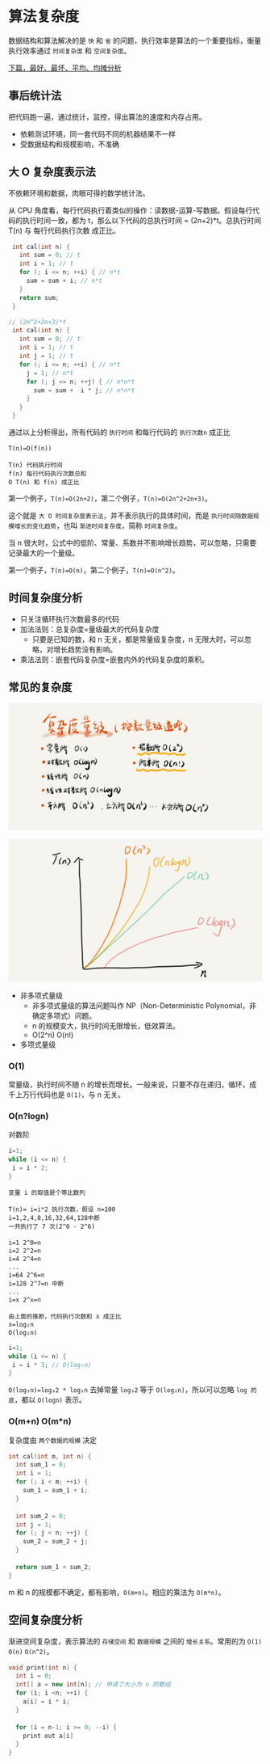 # 算法复杂度

数据结构和算法解决的是 `快` 和 `省` 的问题，执行效率是算法的一个重要指标，衡量执行效率通过 `时间复杂度` 和 `空间复杂度`。

[下篇，最好、最坏、平均、均摊分析](./compare.md)

## 事后统计法

把代码跑一遍，通过统计，监控，得出算法的速度和内存占用。

- 依赖测试环境，同一套代码不同的机器结果不一样
- 受数据结构和规模影响，不准确

## 大 O 复杂度表示法

不依赖环境和数据，肉眼可得的数学统计法。

从 CPU 角度看，每行代码执行着类似的操作：读数据-运算-写数据。假设每行代码的执行时间一致，都为 t，那么以下代码的总执行时间 = (2n+2)\*t。总执行时间 T(n) 与 每行代码执行次数 成正比。

```cpp
 int cal(int n) {
   int sum = 0; // t
   int i = 1; // t
   for (; i <= n; ++i) { // n*t
     sum = sum + i; // n*t
   }
   return sum;
 }
```

```cpp
// (2n^2+2n+3)*t
 int cal(int n) {
   int sum = 0; // t
   int i = 1; // t
   int j = 1; // t
   for (; i <= n; ++i) { // n*t
     j = 1; // n*t
     for (; j <= n; ++j) { // n*n*t
       sum = sum +  i * j; // n*n*t
     }
   }
 }
```

通过以上分析得出，所有代码的 `执行时间` 和每行代码的 `执行次数n` 成正比

```
T(n)=O(f(n))

T(n) 代码执行时间
f(n) 每行代码执行次数总和
O T(n) 和 f(n) 成正比
```

第一个例子，`T(n)=O(2n+2)`，第二个例子，`T(n)=O(2n^2+2n+3)`。

这个就是 `大 O 时间复杂度表示法`，并不表示执行的具体时间，而是 `执行时间随数据规模增长的变化趋势`，也叫 `渐进时间复杂度`，简称 `时间复杂度`。

当 n 很大时，公式中的低阶、常量、系数并不影响增长趋势，可以忽略，只需要记录最大的一个量级。

第一个例子，`T(n)=O(n)`，第二个例子，`T(n)=O(n^2)`。

## 时间复杂度分析

- 只关注循环执行次数最多的代码
- 加法法则：总复杂度=量级最大的代码复杂度
  - 只要是已知的数，和 n 无关，都是常量级复杂度，n 无限大时，可以忽略，对增长趋势没有影响。
- 乘法法则：嵌套代码复杂度=嵌套内外的代码复杂度的乘积。

## 常见的复杂度

![complexity](img/3723793cc5c810e9d5b06bc95325bf0a.jpg)

![graph](img/497a3f120b7debee07dc0d03984faf04.jpg)

- 非多项式量级
  - 非多项式量级的算法问题叫作 NP（Non-Deterministic Polynomial，非确定多项式）问题。
  - n 的规模变大，执行时间无限增长，低效算法。
  - O(2^n) O(n!)
- 多项式量级

### O(1)

常量级，执行时间不随 n 的增长而增长。一般来说，只要不存在递归，循环，成千上万行代码也是 `O(1)`，与 n 无关。

### O(n?logn)

对数阶

```cpp
i=1;
while (i <= n) {
 i = i * 2;
}
```

```
变量 i 的取值是个等比数列

T(n)= i=i*2 执行次数，假设 n=100
i=1,2,4,8,16,32,64,128中断
一共执行了 7 次(2^0 - 2^6)

i=1 2^0=n
i=2 2^2=n
i=4 2^4=n
...
i=64 2^6=n
i=128 2^7=n 中断
...
i=x 2^x=n

由上面的推断，代码执行次数和 x 成正比
x=log₂n
O(log₂n)
```

```cpp
i=1;
while (i <= n) {
 i = i * 3; // O(log₃n)
}
```

`O(log₃n)=log₃2 * log₂n` 去掉常量 `log₃2` 等于 `O(log₂n)`，所以可以忽略 `log 的 底`，都以 `O(logn)` 表示。

### O(m+n) O(m\*n)

复杂度由 `两个数据的规模` 决定

```cpp
int cal(int m, int n) {
  int sum_1 = 0;
  int i = 1;
  for (; i < m; ++i) {
    sum_1 = sum_1 + i;
  }

  int sum_2 = 0;
  int j = 1;
  for (; j < n; ++j) {
    sum_2 = sum_2 + j;
  }

  return sum_1 + sum_2;
}
```

m 和 n 的规模都不确定，都有影响，`O(m+n)`。相应的乘法为 `O(m*n)`。

## 空间复杂度分析

渐进空间复杂度，表示算法的 `存储空间` 和 `数据规模` 之间的 `增长关系`。常用的为 `O(1)` `O(n)` `O(n^2)`。

```cpp
void print(int n) {
  int i = 0;
  int[] a = new int[n]; // 申请了大小为 n 的数组
  for (i; i <n; ++i) {
    a[i] = i * i;
  }

  for (i = n-1; i >= 0; --i) {
    print out a[i]
  }
}
```
